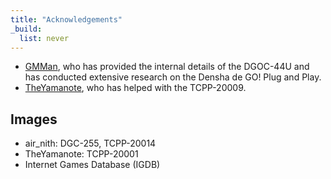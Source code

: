```yaml
---
title: "Acknowledgements"
_build:
  list: never
---
```


- [GMMan](https://github.com/GMMan), who has provided the internal details of the DGOC-44U and has conducted extensive research on the Densha de GO! Plug and Play.
- [TheYamanote](https://twitter.com/The_Yamanote), who has helped with the TCPP-20009.

## Images

- air_nith: DGC-255, TCPP-20014
- TheYamanote: TCPP-20001
- Internet Games Database (IGDB)
